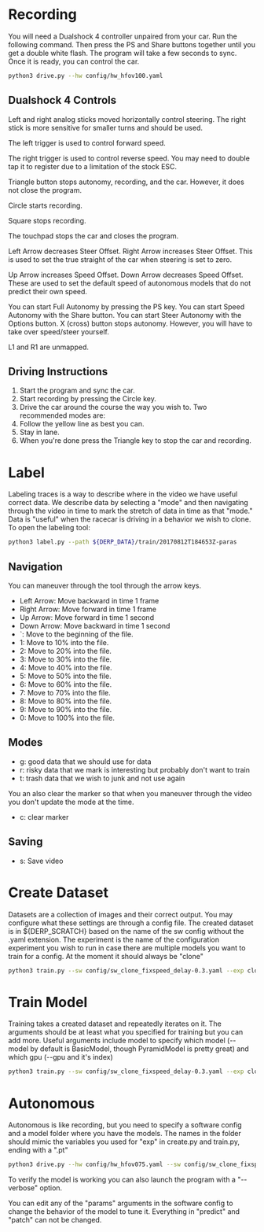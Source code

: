 # Recording

You will need a Dualshock 4 controller unpaired from your car. Run the following command. Then press the PS and Share buttons together until you get a double white flash. The program will take a few seconds to sync. Once it is ready, you can control the car. 

```bash
python3 drive.py --hw config/hw_hfov100.yaml
```

## Dualshock 4 Controls

Left and right analog sticks moved horizontally control steering. The right stick is more sensitive for smaller turns and should be used.

The left trigger is used to control forward speed. 

The right trigger is used to control reverse speed. You may need to double tap it to register due to a limitation of the stock ESC.

Triangle button stops autonomy, recording, and the car. However, it does not close the program.

Circle starts recording.

Square stops recording.

The touchpad stops the car and closes the program.

Left Arrow decreases Steer Offset. Right Arrow increases Steer Offset. This is used to set the true straight of the car when steering is set to zero.

Up Arrow increases Speed Offset. Down Arrow decreases Speed Offset. These are used to set the default speed of autonomous models that do not predict their own speed.

You can start Full Autonomy by pressing the PS key.
You can start Speed Autonomy with the Share button.
You can start Steer Autonomy with the Options button.
X (cross) button stops autonomy. However, you will have to take over speed/steer yourself.

L1 and R1 are unmapped.

## Driving Instructions

1. Start the program and sync the car.
2. Start recording by pressing the Circle key.
3. Drive the car around the course the way you wish to. Two recommended modes are:
  1. Follow the yellow line as best you can.
  2. Stay in lane.
4. When you're done press the Triangle key to stop the car and recording.

# Label

Labeling traces is a way to describe where in the video we have useful correct data. We describe data by selecting a "mode" and then navigating through the video in time to mark the stretch of data in time as that "mode." Data is "useful" when the racecar is driving in a behavior we wish to clone. To open the labeling tool:

```bash
python3 label.py --path ${DERP_DATA}/train/20170812T184653Z-paras
```

## Navigation
You can maneuver through the tool through the arrow keys.

* Left Arrow: Move backward in time 1 frame
* Right Arrow: Move forward in time 1 frame
* Up Arrow: Move forward in time 1 second
* Down Arrow: Move backward in time 1 second
* `: Move to the beginning of the file.
* 1: Move to 10% into the file.
* 2: Move to 20% into the file.
* 3: Move to 30% into the file.
* 4: Move to 40% into the file.
* 5: Move to 50% into the file.
* 6: Move to 60% into the file.
* 7: Move to 70% into the file.
* 8: Move to 80% into the file.
* 9: Move to 90% into the file.
* 0: Move to 100% into the file.

## Modes

* g: good data that we should use for data
* r: risky data that we mark is interesting but probably don't want to train
* t: trash data that we wish to junk and not use again

You an also clear the marker so that when you maneuver through the video you don't update the mode at the time.

* c: clear marker

## Saving

* s: Save video

# Create Dataset

Datasets are a collection of images and their correct output. You may configure what these settings are through a config file. The created dataset is in ${DERP_SCRATCH} based on the name of the sw config without the .yaml extension. The experiment is the name of the configuration experiment you wish to run in case there are multiple models you want to train for a config. At the moment it should always be "clone"

```bash
python3 train.py --sw config/sw_clone_fixspeed_delay-0.3.yaml --exp clone
```

# Train Model

Training takes a created dataset and repeatedly iterates on it. The arguments should be at least what you specified for training but you can add more. Useful arguments include model to specify which model (--model by default is BasicModel, though PyramidModel is pretty great) and which gpu (--gpu and it's index)

```bash
python3 train.py --sw config/sw_clone_fixspeed_delay-0.3.yaml --exp clone
```

# Autonomous

Autonomous is like recording, but you need to specify a software config and a model folder where you have the models. The names in the folder should mimic the variables you used for "exp" in create.py and train.py, ending with a ".pt"

```bash
python3 drive.py --hw config/hw_hfov075.yaml --sw config/sw_clone_fixspeed_delay-0.3.yaml --path $HOME/sw_clone_fixspeed_delay-0.3-basicmodel --speed 0.15
```

To verify the model is working you can also launch the program with a "--verbose" option.

You can edit any of the "params" arguments in the software config to change the behavior of the model to tune it. Everything in "predict" and "patch" can not be changed.
